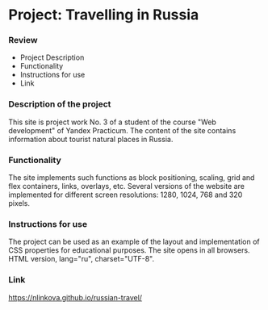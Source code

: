 # Project: Travelling in Russia

### Review

- Project Description
- Functionality
- Instructions for use
- Link

### Description of the project

This site is project work No. 3 of a student of the course "Web development" of Yandex Practicum. The content of the site contains information about tourist natural places in Russia.

### Functionality

The site implements such functions as block positioning, scaling, grid and flex containers, links, overlays, etc. Several versions of the website are implemented for different screen resolutions: 1280, 1024, 768 and 320 pixels.

### Instructions for use

The project can be used as an example of the layout and implementation of CSS properties for educational purposes.
The site opens in all browsers. HTML version, lang="ru", charset="UTF-8".

### Link

https://nlinkova.github.io/russian-travel/
